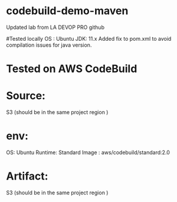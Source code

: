 # codebuild-demo-maven
Updated lab from LA DEVOP PRO github

#Tested locally 
OS : Ubuntu
JDK: 11.x 
Added fix to pom.xml to avoid compilation issues for java version.

# Tested on AWS CodeBuild 
# Source:
S3 (should be in the same project region )
 
# env:
OS: Ubuntu
Runtime: Standard
Image : aws/codebuild/standard:2.0

# Artifact:
S3 (should be in the same project region )



